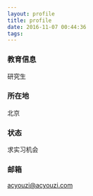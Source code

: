 ```yaml
---
layout: profile
title: profile
date: 2016-11-07 00:44:36
tags:
---
```


### 教育信息
研究生

### 所在地
北京

### 状态
求实习机会

### 邮箱
acyouzi@acyouzi.com